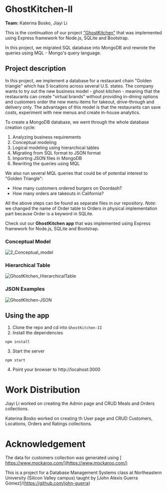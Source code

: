# GhostKitchen-II
**Team:** Katerina Bosko, Jiayi Li

This is the continuation of our project ["GhostKitchen"](https://github.com/Jiayi-Emily-Li/GhostKitchen) that was implemented using Express framework for Node.js, SQLite and Bootstrap.

In this project, we migrated SQL database into MongoDB and rewrote the queries using MQL - Mongo's query language. 

## Project description
In this project, we implement a database for a restaurant chain "Golden triangle" which has 5 locations across several U.S. states. The company wants to try out the new business model - ghost kitchen - meaning that the restaurants can create "virtual brands" without providing in-dining options and customers order the new menu items for takeout, drive-through and delivery only. The advantages of this model is that the restaurants can save costs, experiment with new menus and create in-house analytics.

To create a MongoDB database, we went through the whole database creation cycle:

1. Analyzing business requirements
2. Conceptual modeling
3. Logical modeling using hierarchical tables
4. Migrating from SQL format to JSON format
5. Importing JSON files in MongoDB
6. Rewriting the queries using MQL

We also run several MQL queries that could be of potential interest to "Golden Triangle":
- How many customers ordered burgers on Doordash?
- How many orders are takeouts in California?

All the above steps can be found as separate files in our repository.
*Note*: we changed the name of Order table to Orders in physical implementation part because Order is a keyword in SQLite.

Check out our **GhostKitchen app** that was implemented using Express framework for Node.js, SQLite and Bootstrap.

### Conceptual Model
![2_Conceptual_model](https://user-images.githubusercontent.com/37320474/143147989-4d8e2c5d-866e-45e6-92fd-1ab98e81ecd7.png)

### Hierarchical Table
![GhostKitchen_HierarchicalTable](https://user-images.githubusercontent.com/37320474/143148059-47f825be-ce5c-4fb7-aa49-c07aad93825d.png)

### JSON Examples
![GhostKitchen-JSON](https://user-images.githubusercontent.com/37320474/143150697-6330e34f-223f-4599-aec9-f5e391ba95d4.png)

## Using the app

1) Clone the repo and cd into `GhostKitchen-II`
2) Install the dependencies

```
npm install
```


3) Start the server

```
npm start
```

4) Point your browser to http://locahost:3000

# Work Distribution
Jiayi Li worked on creating the Admin page and CRUD Meals and Orders collections.

Katerina Bosko worked on creating th User page and CRUD Customers, Locations, Orders and Ratings collections.

# Acknowledgement
The data for customers collection was generated using [ https://www.mockaroo.com/](https://www.mockaroo.com/)

This is a project for a Database Management Systems class at Northeastern University (Silicon Valley campus) taught by [John Alexis Guerra Gómez]/(https://github.com/john-guerra)
